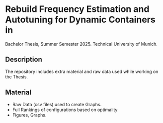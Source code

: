 # Rebuild Frequency Estimation and Autotuning for Dynamic Containers in
Bachelor Thesis, Summer Semester 2025. 
Technical University of Munich.

## Description

The repository includes extra material and raw data used while working on the Thesis.

## Material
* Raw Data (csv files) used to create Graphs.
* Full Rankings of configurations based on optimality
* Figures, Graphs.
